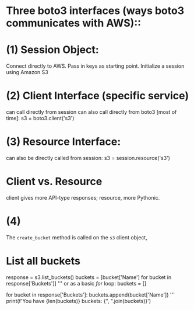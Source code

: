 
# Three boto3 interfaces (ways boto3 communicates with AWS)::

# (1) Session Object: 
Connect directly to AWS. Pass in keys as starting point. Initialize a session using Amazon S3



# (2) Client Interface (specific service) 
can call directly from session
can also call directly from boto3 [most of time]: s3 = boto3.client('s3')

# (3) Resource Interface: 
can also be directly called from session: s3 = session.resource('s3') 


# Client vs. Resource
client gives more API-type responses; 
resource, more Pythonic.

# (4)
The `create_bucket` method is called on the `s3` client object, 


# List all buckets
response = s3.list_buckets()
buckets = [bucket['Name'] for bucket in response['Buckets']]
''' or as a basic *for* loop:
buckets = []

for bucket in response['Buckets']:
    buckets.append(bucket['Name'])
'''
print(f'You have {len(buckets)} buckets: {", ".join(buckets)}')